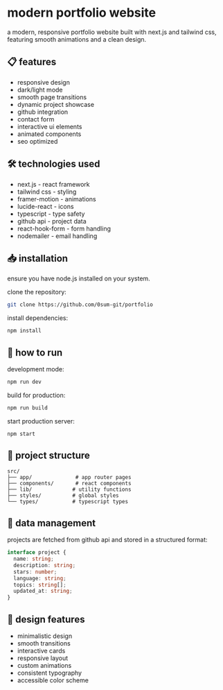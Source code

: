 # modern portfolio website

a modern, responsive portfolio website built with next.js and tailwind css, featuring smooth animations and a clean design.

## 📋 features

- responsive design
- dark/light mode
- smooth page transitions
- dynamic project showcase
- github integration
- contact form
- interactive ui elements
- animated components
- seo optimized

## 🛠️ technologies used

- next.js - react framework
- tailwind css - styling
- framer-motion - animations
- lucide-react - icons
- typescript - type safety
- github api - project data
- react-hook-form - form handling
- nodemailer - email handling

## 📥 installation

ensure you have node.js installed on your system.

clone the repository:

```bash
git clone https://github.com/0sum-git/portfolio
```

install dependencies:

```bash
npm install
```

## 🚀 how to run

development mode:

```bash
npm run dev
```

build for production:

```bash
npm run build
```

start production server:

```bash
npm start
```

## 📝 project structure

```
src/
├── app/              # app router pages
├── components/       # react components
├── lib/             # utility functions
├── styles/          # global styles
└── types/           # typescript types
```

## 💾 data management

projects are fetched from github api and stored in a structured format:

```typescript
interface project {
  name: string;
  description: string;
  stars: number;
  language: string;
  topics: string[];
  updated_at: string;
}
```

## 🎨 design features

- minimalistic design
- smooth transitions
- interactive cards
- responsive layout
- custom animations
- consistent typography
- accessible color scheme
